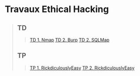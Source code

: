 # Travaux Ethical Hacking
> ## TD
>> [TD 1. Nmap](./TDs/Nmap/td1.md)
>> [TD 2. Burp](./TDs/Burp/td2.md)
>> [TD 2. SQLMap](./TDs/SQLMap/td3.md)
> ## TP
>> [TP 1. RickdiculouslyEasy](./TPs/RickdiculouslyEasy/tp1.md)
>> [TP 2. RickdiculouslyEasy](./TPs/VulnCMS/tp2.md)
